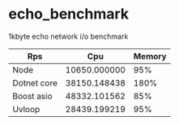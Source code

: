 # echo_benchmark

1kbyte echo network i/o benchmark

|Rps|Cpu|Memory|
|-|-|-|
|Node|10650.000000|95%|30M|
|Dotnet core|38150.148438|180%|10M (maybe multi-thread)|
|Boost asio|48332.101562|85%|400K|
|Uvloop|28439.199219|95%|10M|

